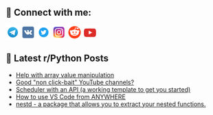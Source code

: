 ## 🔎 Connect with me:
[<img src="https://github.com/bullbesh/bullbesh/blob/main/images/Telegram.png" width="32" height="32" />](https://t.me/bullbesh)
[<img src="https://github.com/bullbesh/bullbesh/blob/main/images/VK.png" width="32" height="32" />](https://vk.com/bullbesh)
[<img src="https://github.com/bullbesh/bullbesh/blob/main/images/Twitter.png" width="32" height="32" />](https://twitter.com/bullbesh1)
[<img src="https://github.com/bullbesh/bullbesh/blob/main/images/Instagram.png" width="32" height="32" />](https://www.instagram.com/bullbesh)
[<img src="https://github.com/bullbesh/bullbesh/blob/main/images/Reddit.png" width="32" height="32" />](https://www.reddit.com/user/bullbesh)
[<img src="https://github.com/bullbesh/bullbesh/blob/main/images/YouTube.png" width="32" height="32" />](https://www.youtube.com/channel/UCtfjRs6uzgq5mfm8S06WTcg)

## 📕 Latest r/Python Posts
<!-- BLOG-POST-LIST:START -->
- [Help with array value manipulation](https://www.reddit.com/r/Python/comments/w6ttnw/help_with_array_value_manipulation/)
- [Good &quot;non click-bait&quot; YouTube channels?](https://www.reddit.com/r/Python/comments/w6th9r/good_non_clickbait_youtube_channels/)
- [Scheduler with an API &lpar;a working template to get you started&rpar;](https://www.reddit.com/r/Python/comments/w6qvbm/scheduler_with_an_api_a_working_template_to_get/)
- [How to use VS Code from ANYWHERE](https://www.reddit.com/r/Python/comments/w6qd5j/how_to_use_vs_code_from_anywhere/)
- [nestd - a package that allows you to extract your nested functions.](https://www.reddit.com/r/Python/comments/w6pvdn/nestd_a_package_that_allows_you_to_extract_your/)
<!-- BLOG-POST-LIST:END -->
